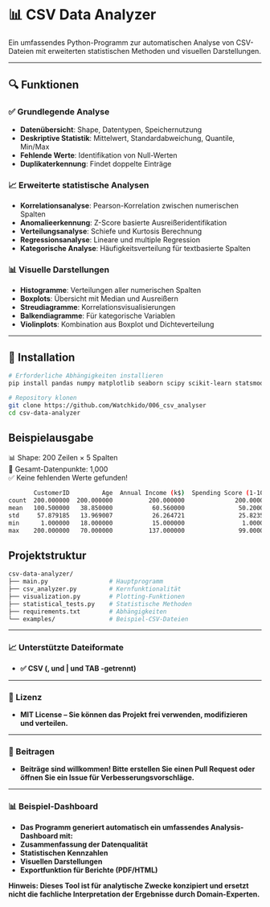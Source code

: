 # 📊 CSV Data Analyzer

Ein umfassendes Python-Programm zur automatischen Analyse von CSV-Dateien mit erweiterten statistischen Methoden und visuellen Darstellungen.

---

## 🔍 Funktionen

### ✅ Grundlegende Analyse
- **Datenübersicht**: Shape, Datentypen, Speichernutzung
- **Deskriptive Statistik**: Mittelwert, Standardabweichung, Quantile, Min/Max
- **Fehlende Werte**: Identifikation von Null-Werten
- **Duplikaterkennung**: Findet doppelte Einträge

### 📈 Erweiterte statistische Analysen
- **Korrelationsanalyse**: Pearson-Korrelation zwischen numerischen Spalten
- **Anomalieerkennung**: Z-Score basierte Ausreißeridentifikation
- **Verteilungsanalyse**: Schiefe und Kurtosis Berechnung
- **Regressionsanalyse**: Lineare und multiple Regression
- **Kategorische Analyse**: Häufigkeitsverteilung für textbasierte Spalten

### 📊 Visuelle Darstellungen
- **Histogramme**: Verteilungen aller numerischen Spalten
- **Boxplots**: Übersicht mit Median und Ausreißern
- **Streudiagramme**: Korrelationsvisualisierungen
- **Balkendiagramme**: Für kategorische Variablen
- **Violinplots**: Kombination aus Boxplot und Dichteverteilung

---

## 🚀 Installation

```bash
# Erforderliche Abhängigkeiten installieren
pip install pandas numpy matplotlib seaborn scipy scikit-learn statsmodels

# Repository klonen
git clone https://github.com/Watchkido/006_csv_analyser
cd csv-data-analyzer
```
## Beispielausgabe

📊 Shape: 200 Zeilen × 5 Spalten  
🔢 Gesamt-Datenpunkte: 1,000  
✅ Keine fehlenden Werte gefunden!
```bash
       CustomerID         Age  Annual Income (k$)  Spending Score (1-100)
count  200.000000  200.000000          200.000000              200.000000
mean   100.500000   38.850000           60.560000               50.200000
std     57.879185   13.969007           26.264721               25.823522
min      1.000000   18.000000           15.000000                1.000000
max    200.000000   70.000000          137.000000               99.000000
```

## Projektstruktur
```bash
csv-data-analyzer/
├── main.py                 # Hauptprogramm
├── csv_analyzer.py         # Kernfunktionalität
├── visualization.py        # Plotting-Funktionen
├── statistical_tests.py    # Statistische Methoden
├── requirements.txt        # Abhängigkeiten
└── examples/               # Beispiel-CSV-Dateien
```
---
### 📈 Unterstützte Dateiformate

- **✅ CSV (, und | und TAB -getrennt)**
---
### 📝 Lizenz

- **MIT License – Sie können das Projekt frei verwenden, modifizieren und verteilen.**
---
### 🤝 Beitragen

- **Beiträge sind willkommen! Bitte erstellen Sie einen Pull Request oder öffnen Sie ein Issue für Verbesserungsvorschläge.**
---
### 📊 Beispiel-Dashboard
- **Das Programm generiert automatisch ein umfassendes Analysis-Dashboard mit:**
- **Zusammenfassung der Datenqualität**
- **Statistischen Kennzahlen**
- **Visuellen Darstellungen**
- **Exportfunktion für Berichte (PDF/HTML)**


**Hinweis: Dieses Tool ist für analytische Zwecke konzipiert und ersetzt nicht die fachliche Interpretation der Ergebnisse durch Domain-Experten.**




